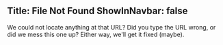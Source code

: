 Title: File Not Found
ShowInNavbar: false
---

We could not locate anything at that URL? Did you type the URL wrong, or did we mess this one up? Either way, we'll get it fixed (maybe).
